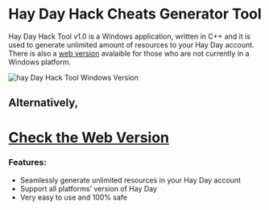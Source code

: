 # Hay Day Hack Cheats Generator Tool
Hay Day Hack Tool v1.0 is a Windows application, written in C++ and it is used to generate unlimited amount of resources to your Hay Day account. There is also a [web version](http://hayday.igiveaways.xyz/) avalaible for those who are not currently in a Windows platform.

![hay Day Hack Tool Windows Version](https://camo.githubusercontent.com/68477f914742115ca7544f91fd77bb3fb2c7d23b/687474703a2f2f692e696d6775722e636f6d2f7635704c5732492e706e67 "Hay Day hack Tool")

## Alternatively,

# [Check the Web Version](http://hayday.igiveaways.xyz/)

### Features:

* Seamlessly generate unlimited resources in your Hay Day account
* Support all platforms' version of Hay Day
* Very easy to use and 100% safe

